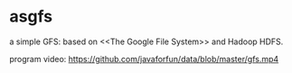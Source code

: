 asgfs
=====

a simple GFS: based on \<\<The Google File System>> and Hadoop HDFS.

program video: https://github.com/javaforfun/data/blob/master/gfs.mp4
